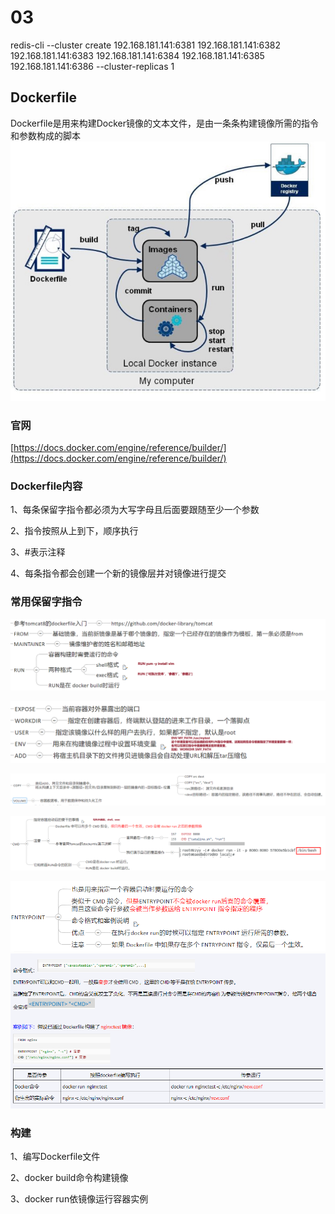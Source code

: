# 03

redis-cli --cluster create 192.168.181.141:6381 192.168.181.141:6382 192.168.181.141:6383 192.168.181.141:6384 192.168.181.141:6385 192.168.181.141:6386 --cluster-replicas 1

## Dockerfile

Dockerfile是用来构建Docker镜像的文本文件，是由一条条构建镜像所需的指令和参数构成的脚本
![Alt text](image-106.png)
### 官网
[https://docs.docker.com/engine/reference/builder/](https://docs.docker.com/engine/reference/builder/)

### Dockerfile内容
1、每条保留字指令都必须为大写字母且后面要跟随至少一个参数

2、指令按照从上到下，顺序执行

3、#表示注释

4、每条指令都会创建一个新的镜像层并对镜像进行提交

### 常用保留字指令
![Alt text](image-107.png)

![Alt text](image-108.png)

![Alt text](image-109.png)

![Alt text](image-110.png)

![Alt text](image-111.png)
![Alt text](image-112.png)









### 构建
1、编写Dockerfile文件

2、docker build命令构建镜像

3、docker run依镜像运行容器实例














